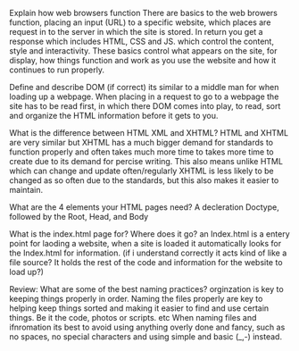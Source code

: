 Explain how web browsers function
There are basics to the web browers function, placing an  input (URL) to a specific website, which places are request in to the 
server in which the site is stored. 
In return you get a response which includes HTML, CSS and JS. which control the content, style and interactivity. 
These basics control what appears on the site, for display, how things function and work as you use the website and how it
continues to run properly. 

Define and describe DOM
(if correct) its similar to a middle man for when loading up a webpage. When placing in a request to go to a webpage
the site has to be read first, in which there DOM comes into play, to read, sort and organize the HTML information
before it gets to you. 

What is the difference between HTML XML and XHTML? 
HTML and XHTML are very similar but XHTML has a much bigger demand for standards to function properly
and often takes much more time to takes more time to create due to its demand for percise writing. 
This also means unlike HTML which can change and update often/regularly XHTML is less likely to be changed as so often
due to the standards, but this also makes it easier to maintain. 

What are the 4 elements your HTML pages need? 
A decleration Doctype, followed by the Root, Head, and Body

What is the index.html page for? Where does it go? 
an Index.html is a entery point for laoding a website, when a site is loaded
it automatically looks for the Index.html for information.
(if i understand correctly it acts kind of like a file source?
It holds the rest of the code and information for the website to load up?) 

Review: What are some of the best naming practices?
orginzation is key to keeping things properly in order. Naming the files properly are key to helping keep things sorted 
and making it easier to find and use certain things. Be it the code, photos or scripts. etc
When naming files and ifnromation its best to avoid using anything overly done and fancy, such as no spaces, no special characters
and using simple and basic (_,-) instead. 
